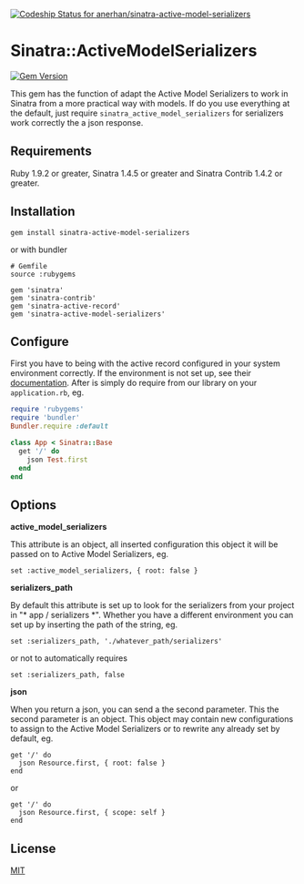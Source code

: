 [ ![Codeship Status for anerhan/sinatra-active-model-serializers](https://codeship.com/projects/0be149a0-8d56-0132-3f2c-5691319bff63/status?branch=master)](https://codeship.com/projects/60665)

# Sinatra::ActiveModelSerializers

[![Gem Version](https://badge.fury.io/rb/sinatra-active-model-serializers.png)](http://badge.fury.io/rb/sinatra-active-model-serializers)

This gem has the function of adapt the Active Model Serializers to work in Sinatra from a more practical way with models.
If do you use everything at the default, just  require `sinatra_active_model_serializers` for serializers work correctly the a json response.

## Requirements

Ruby 1.9.2 or greater, Sinatra 1.4.5 or greater and Sinatra Contrib 1.4.2 or greater.

## Installation

`gem install sinatra-active-model-serializers`

or with bundler

```
# Gemfile
source :rubygems

gem 'sinatra'
gem 'sinatra-contrib'
gem 'sinatra-active-record'
gem 'sinatra-active-model-serializers'
```

## Configure

First you have to being with the active record configured in your system environment correctly. If the environment is not set up, see their [documentation](https://github.com/janko-m/sinatra-activerecord#sinatra-activerecord-extension).
After is simply do require from our library on your `application.rb`, eg.

```ruby
require 'rubygems'
require 'bundler'
Bundler.require :default

class App < Sinatra::Base
  get '/' do
    json Test.first
  end
end
```

## Options

**active_model_serializers**

This attribute is an object, all inserted configuration this object it will be passed on to Active Model Serializers, eg.

```
set :active_model_serializers, { root: false }
```

**serializers_path**

By default this attribute is set up to look for the serializers from your project in "* app / serializers *". Whether you have a different environment you can set up by inserting the path of the string, eg.

```
set :serializers_path, './whatever_path/serializers'
```

or not to automatically requires

```
set :serializers_path, false
```

**json**

When you return a json, you can send a the second parameter.
This the second parameter is an object. This object may contain new configurations to assign to the Active Model Serializers or to rewrite any already set by default, eg.

```
get '/' do
  json Resource.first, { root: false }
end
```

or

```
get '/' do
  json Resource.first, { scope: self }
end
```

## License

[MIT](https://github.com/anerhan/sinatra-active-model-serializers/blob/master/LICENSE)
